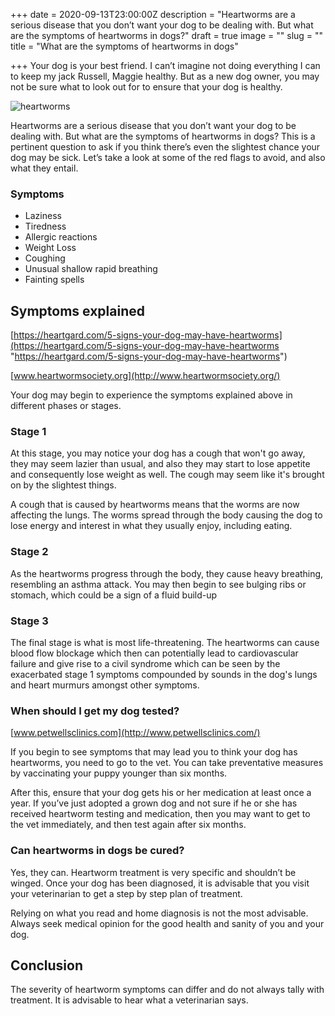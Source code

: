 +++
date = 2020-09-13T23:00:00Z
description = "Heartworms are a serious disease that you don’t want your dog to be dealing with. But what are the symptoms of heartworms in dogs?"
draft = true
image = ""
slug = ""
title = "What are the symptoms of heartworms in dogs"

+++
Your dog is your best friend. I can’t imagine not doing everything I can to keep my jack Russell, Maggie healthy. But as a new dog owner, you may not be sure what to look out for to ensure that your dog is healthy.

![heartworms](/uploads/dog-4906580_640.jpg)

Heartworms are a serious disease that you don’t want your dog to be dealing with. But what are the symptoms of heartworms in dogs? This is a pertinent question to ask if you think there’s even the slightest chance your dog may be sick. Let’s take a look at some of the red flags to avoid, and also what they entail.

### Symptoms

* Laziness
* Tiredness
* Allergic reactions
* Weight Loss
* Coughing
* Unusual shallow rapid breathing
* Fainting spells

## Symptoms explained

[https://heartgard.com/5-signs-your-dog-may-have-heartworms](https://heartgard.com/5-signs-your-dog-may-have-heartworms "https://heartgard.com/5-signs-your-dog-may-have-heartworms")

[www.heartwormsociety.org](http://www.heartwormsociety.org/)

Your dog may begin to experience the symptoms explained above in different phases or stages.

### Stage 1

At this stage, you may notice your dog has a cough that won't go away, they may seem lazier than usual, and also they may start to lose appetite and consequently lose weight as well. The cough may seem like it's brought on by the slightest things.

A cough that is caused by heartworms means that the worms are now affecting the lungs. The worms spread through the body causing the dog to lose energy and interest in what they usually enjoy, including eating.

### Stage 2

As the heartworms progress through the body, they cause heavy breathing, resembling an asthma attack. You may then begin to see bulging ribs or stomach, which could be a sign of a fluid build-up

### Stage 3

The final stage is what is most life-threatening. The heartworms can cause blood flow blockage which then can potentially lead to cardiovascular failure and give rise to a civil syndrome which can be seen by the exacerbated stage 1 symptoms compounded by sounds in the dog's lungs and heart murmurs amongst other symptoms.

### When should I get my dog tested?

[www.petwellsclinics.com](http://www.petwellsclinics.com/)

If you begin to see symptoms that may lead you to think your dog has heartworms, you need to go to the vet. You can take preventative measures by vaccinating your puppy younger than six months.

After this, ensure that your dog gets his or her medication at least once a year. If you’ve just adopted a grown dog and not sure if he or she has received heartworm testing and medication, then you may want to get to the vet immediately, and then test again after six months.

### Can heartworms in dogs be cured?

Yes, they can. Heartworm treatment is very specific and shouldn’t be winged. Once your dog has been diagnosed, it is advisable that you visit your veterinarian to get a step by step plan of treatment. 

Relying on what you read and home diagnosis is not the most advisable. Always seek medical opinion for the good health and sanity of you and your dog.

## Conclusion

The severity of heartworm symptoms can differ and do not always tally with treatment. It is advisable to hear what a veterinarian says.